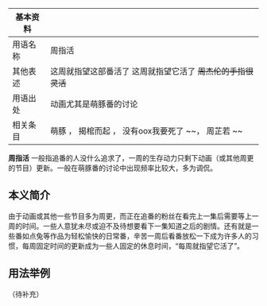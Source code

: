 |  **基本资料**  ||
|---|---|
|用语名称  |  周指活   |
|其他表述  |  这周就指望这部番活了  这周就指望它活了  ~~周杰伦的手指很灵活~~  |
|用语出处  |  动画尤其是萌豚番的讨论   |
|相关条目  |  萌豚  ，  揭棺而起  ，  没有oox我要死了  ~~， 周芷若  ~~  |
  
**周指活** 一般指追番的人没什么追求了，一周的生存动力只剩下动画（或其他周更的节目）更新。一般在萌豚番的讨论中出现频率比较大，多为调侃。

##  本义简介

由于动画或其他一些节目多为周更，而正在追番的粉丝在看完上一集后需要等上一周的时间。一些人意犹未尽或迫不及待想要看下一集知道之后的剧情。还有就是一些番如点兔等作品为轻松愉快的日常番，辛苦一周后看番放松一下成为许多人的习惯，每周固定时间的更新成为一些人固定的休息时间，“每周就指望它活了”。

##  用法举例

（待补充）